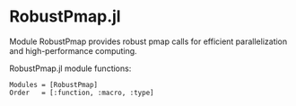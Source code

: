 # RobustPmap.jl

Module RobustPmap provides robust pmap calls for efficient parallelization and high-performance computing.

RobustPmap.jl module functions:

```@autodocs
Modules = [RobustPmap]
Order   = [:function, :macro, :type]
```